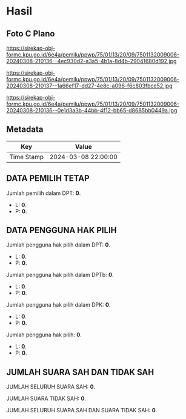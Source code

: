 # Hasil

## Foto C Plano

https://sirekap-obj-formc.kpu.go.id/6e4a/pemilu/ppwp/75/01/13/20/09/7501132009006-20240308-210136--4ec930d2-a3a5-4b1a-8d4b-29041680d192.jpg

https://sirekap-obj-formc.kpu.go.id/6e4a/pemilu/ppwp/75/01/13/20/09/7501132009006-20240308-210137--1a66ef17-dd27-4e8c-a096-f6c803fbce52.jpg

https://sirekap-obj-formc.kpu.go.id/6e4a/pemilu/ppwp/75/01/13/20/09/7501132009006-20240308-210136--0e1d3a3b-44bb-4f12-bb65-d8685bb0449a.jpg


## Metadata

| Key        | Value               |
| ---------- | ------------------- |
| Time Stamp | 2024-03-08 22:00:00 |


## DATA PEMILIH TETAP

Jumlah pemilih dalam DPT: **0**.
 * L: **0**.
 * P: **0**.

## DATA PENGGUNA HAK PILIH

Jumlah pengguna hak pilih dalam DPT: **0**.
 * L: **0**.
 * P: **0**.

Jumlah pengguna hak pilih dalam DPTb: **0**.
 * L: **0**.
 * P: **0**.

Jumlah pengguna hak pilih dalam DPK: **0**.
 * L: **0**.
 * P: **0**.

Jumlah pengguna hak pilih: **0**.
 * L: **0**.
 * P: **0**.

## JUMLAH SUARA SAH DAN TIDAK SAH

JUMLAH SELURUH SUARA SAH: **0**.

JUMLAH SUARA TIDAK SAH: **0**.

JUMLAH SELURUH SUARA SAH DAN SUARA TIDAK SAH: **0**.


